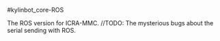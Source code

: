 #kylinbot_core-ROS

The ROS version for   ICRA-MMC.
//TODO: The mysterious bugs about the serial sending with ROS.



